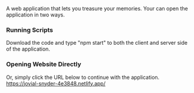 A web application that lets you treasure your memories. Your can open the application in two ways. 

### Running Scripts
Download the code and type "npm start" to both the client and server side of the application.

### Opening Website Directly
Or, simply click the URL below to continue with the application.
https://jovial-snyder-4e3848.netlify.app/
